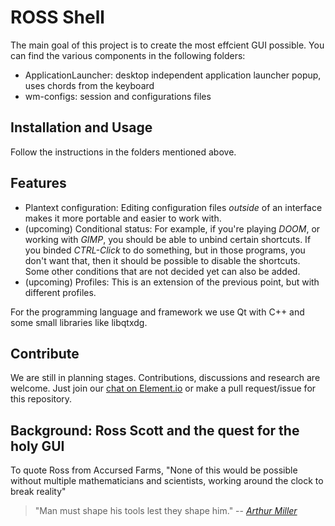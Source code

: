 # ROSS Shell

The main goal of this project is to create the most effcient GUI possible. You can find the various components in the following folders:
- ApplicationLauncher: desktop independent application launcher popup, uses chords from the keyboard
- wm-configs: session and configurations files

## Installation and Usage
Follow the instructions in the folders mentioned above.

## Features
- Plantext configuration: Editing configuration files *outside* of an interface makes it more portable and easier to work with.
- (upcoming) Conditional status: For example, if you're playing *DOOM*, or working with *GIMP*, you should be able to unbind certain shortcuts. If you binded *CTRL-Click* to do something, but in those programs, you don't want that, then it should be possible to disable the shortcuts. Some other conditions that are not decided yet can also be added.
- (upcoming) Profiles: This is an extension of the previous point, but with different profiles.

For the programming language and framework we use Qt with C++ and some small libraries like libqtxdg.


## Contribute
We are still in planning stages. Contributions, discussions and research are welcome. Just join our [chat on Element.io](https://app.element.io/#/room/#ross:matrix.org) or make a pull request/issue for this repository.

## Background: Ross Scott and the quest for the holy GUI 
To quote Ross from Accursed Farms, "None of this would be possible without multiple mathematicians and scientists, working around the clock to break reality"
> "Man must shape his tools lest they shape him."
> -- <cite>[Arthur Miller][1]</cite>

[1]: https://www.azquotes.com/quote/654449
